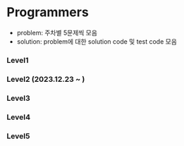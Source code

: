 # Programmers
- problem: 주차별 5문제씩 모음
- solution: problem에 대한 solution code 및 test code 모음

### Level1



### Level2 (2023.12.23 ~ )


### Level3


### Level4


### Level5


